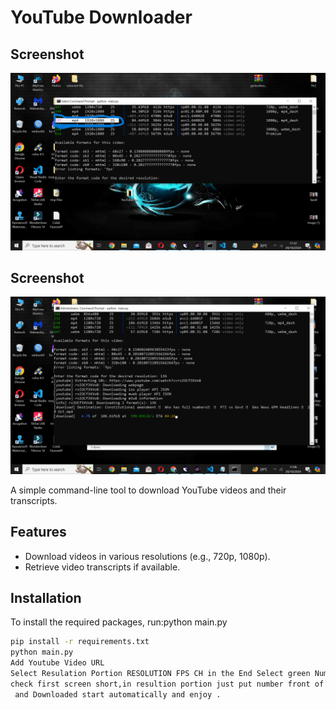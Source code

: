 # YouTube Downloader

<h2>Screenshot</h2>
<p align="center">
  <img src="https://github.com/Hassan-LLC/YouTubeDownloader/blob/master/Screenshot%20(52).png" alt="Screenshot (47)" />
</p>



<h2>Screenshot</h2>
<p align="center">
  <img src="https://github.com/Hassan-LLC/YouTubeDownloader/blob/master/Screenshot%20(51).png" alt="Screenshot (47)" />
</p>


A simple command-line tool to download YouTube videos and their transcripts.

## Features

- Download videos in various resolutions (e.g., 720p, 1080p).
- Retrieve video transcripts if available.

## Installation

To install the required packages, run:python main.py


```bash
pip install -r requirements.txt
python main.py
Add Youtube Video URL
Select Resulation Portion RESOLUTION FPS CH in the End Select green Number like 123 ,132 
check first screen short,in resultion portion just put number front of mp4 
 and Downloaded start automatically and enjoy .